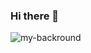 ### Hi there 👋

<!--
**luuphuc6297/luuphuc6297** is a ✨ _special_ ✨ repository because its `README.md` (this file) appears on your GitHub profile.

Here are some ideas to get you started:

- 🔭 I’m currently working on ...
- 🌱 I’m currently learning ...
- 👯 I’m looking to collaborate on ...
- 🤔 I’m looking for help with ...
- 💬 Ask me about ...
- 📫 How to reach me: ...
- 😄 Pronouns: ...
-->
![my-backround](https://www.canva.com/design/DAFmiGOJl5w/t80twzYFytgYVL7Jk9FWMQ/view?utm_content=DAFmiGOJl5w&utm_campaign=share_your_design&utm_medium=link&utm_source=shareyourdesignpanel)

